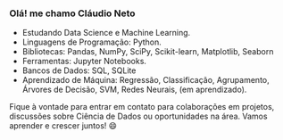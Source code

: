 ### Olá! me chamo Cláudio Neto

- Estudando Data Science e Machine Learning.
- Linguagens de Programação: Python.
- Bibliotecas: Pandas, NumPy, SciPy, Scikit-learn, Matplotlib, Seaborn
- Ferramentas: Jupyter Notebooks.
- Bancos de Dados: SQL, SQLite
- Aprendizado de Máquina: Regressão, Classificação, Agrupamento, Árvores de Decisão, SVM, Redes Neurais, (em aprendizado).
  
Fique à vontade para entrar em contato para colaborações em projetos, discussões sobre Ciência de Dados ou oportunidades na área. Vamos aprender e crescer juntos! 😄
